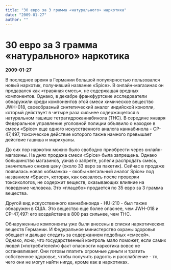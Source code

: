 ```yaml
---
title: "30 евро за 3 грамма «натурального» наркотика"
date: "2009-01-27"
author: ""
---
```


# 30 евро за 3 грамма «натурального» наркотика

**2009-01-27** 

В последнее время в Германии большой популярностью пользовался новый наркотик, получивший название «Spice». В онлайн-магазинах он продавался как «травяная смесь», не содержащая вредных компонентов. Однако, в декабре франкфуртские исследователи обнаружили среди компонентов этой смеси химическое вещество JWH-018, своеобразный синтетический аналог индийской конопли, который действует в четыре раза сильнее содержащегося в натуральном гашише тетрагидроканнабинола (THC). В середине января Федеральное управление уголовной полиции объявило о находке в смеси «Spice» еще одного искусственного аналога каннабинола - CP-47,497, токсическое действие которого также намного превышает действие гашиша и марихуаны.

До сих пор наркотик можно было свободно приобрести через онлайн-магазины. На днях продажа смеси «Spice» была запрещена. Однако большинство магазинов, узнав о запрете, успели распродать смесь, значительно снизив цену (около 33 евро за пакетик). Сейчас в продаже появилась новая «обманка» - якобы «легальный аналог Spice» под названием «Space», которая, как оказалось после проверки токсикологов, не содержит веществ, оказывающих влияние на поведение человека. Это «плацебо» продается по 35 евро за 3 грамма вещества.

Другой вид искусственного каннабиноида - HU-210 - был также обнаружен в США. Это вещество еще более опаснее, чем JWH-018 и CP-47,497: его воздействие в 800 раз сильнее, чем THC.

Обнаруженные компоненты уже были внесены в списки наркотических веществ Германии. И Федеральное министерство охраны здоровья обещает и дальше следить за содержанием подобных «смесей». Однако, ясно, что государственный контроль мало поможет, если самих людей («потребителей») факт опасности наркотика вовсе не останавливает. Они готовы платить огромные деньги и тратить собственное здоровье, чтобы получить радость и расслабление - то, чего они не могут найти нигде, кроме как в наркотиках.